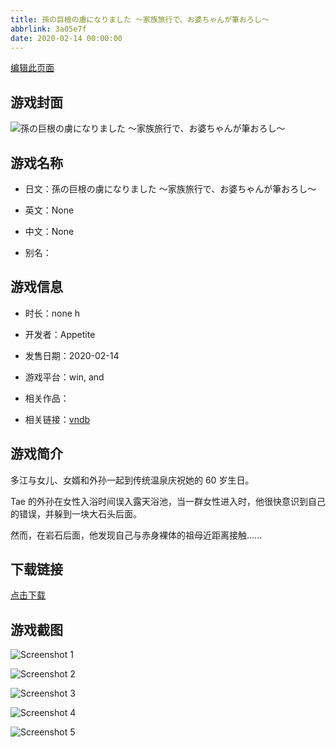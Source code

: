 ```yaml
---
title: 孫の巨根の虜になりました ～家族旅行で、お婆ちゃんが筆おろし～
abbrlink: 3a05e7f
date: 2020-02-14 00:00:00
---
```

[编辑此页面](https://github.com/ACG-3/ADV3-source/blob/main/source/_posts/games/%E5%AD%AB%E3%81%AE%E5%B7%A8%E6%A0%B9%E3%81%AE%E8%99%9C%E3%81%AB%E3%81%AA%E3%82%8A%E3%81%BE%E3%81%97%E3%81%9F%20%EF%BD%9E%E5%AE%B6%E6%97%8F%E6%97%85%E8%A1%8C%E3%81%A7%E3%80%81%E3%81%8A%E5%A9%86%E3%81%A1%E3%82%83%E3%82%93%E3%81%8C%E7%AD%86%E3%81%8A%E3%82%8D%E3%81%97%EF%BD%9E.md)

## 游戏封面

![孫の巨根の虜になりました ～家族旅行で、お婆ちゃんが筆おろし～](https%3A//pan.timero.xyz/onedrive/img_lib_001/%E5%AD%AB%E3%81%AE%E5%B7%A8%E6%A0%B9%E3%81%AE%E8%99%9C%E3%81%AB%E3%81%AA%E3%82%8A%E3%81%BE%E3%81%97%E3%81%9F%20%EF%BD%9E%E5%AE%B6%E6%97%8F%E6%97%85%E8%A1%8C%E3%81%A7%E3%80%81%E3%81%8A%E5%A9%86%E3%81%A1%E3%82%83%E3%82%93%E3%81%8C%E7%AD%86%E3%81%8A%E3%82%8D%E3%81%97%EF%BD%9E_cover.avif)


## 游戏名称

- 日文：孫の巨根の虜になりました ～家族旅行で、お婆ちゃんが筆おろし～
- 英文：None
- 中文：None

- 别名：


## 游戏信息

- 时长：none h
- 开发者：Appetite
- 发售日期：2020-02-14
- 游戏平台：win, and
- 相关作品：

- 相关链接：[vndb](https://vndb.org/v27433)


## 游戏简介

多江与女儿、女婿和外孙一起到传统温泉庆祝她的 60 岁生日。

Tae 的外孙在女性入浴时间误入露天浴池，当一群女性进入时，他很快意识到自己的错误，并躲到一块大石头后面。

然而，在岩石后面，他发现自己与赤身裸体的祖母近距离接触......


## 下载链接

[点击下载](https://pan.timero.xyz/onedrive/adv_lib_001/%E5%AD%AB%E3%81%AE%E5%B7%A8%E6%A0%B9%E3%81%AE%E8%99%9C%E3%81%AB%E3%81%AA%E3%82%8A%E3%81%BE%E3%81%97%E3%81%9F%20%EF%BD%9E%E5%AE%B6%E6%97%8F%E6%97%85%E8%A1%8C%E3%81%A7%E3%80%81%E3%81%8A%E5%A9%86%E3%81%A1%E3%82%83%E3%82%93%E3%81%8C%E7%AD%86%E3%81%8A%E3%82%8D%E3%81%97%EF%BD%9E)


## 游戏截图


![Screenshot 1](https%3A//pan.timero.xyz/onedrive/img_lib_001/%E5%AD%AB%E3%81%AE%E5%B7%A8%E6%A0%B9%E3%81%AE%E8%99%9C%E3%81%AB%E3%81%AA%E3%82%8A%E3%81%BE%E3%81%97%E3%81%9F%20%EF%BD%9E%E5%AE%B6%E6%97%8F%E6%97%85%E8%A1%8C%E3%81%A7%E3%80%81%E3%81%8A%E5%A9%86%E3%81%A1%E3%82%83%E3%82%93%E3%81%8C%E7%AD%86%E3%81%8A%E3%82%8D%E3%81%97%EF%BD%9E_Screenshot_1.avif)

![Screenshot 2](https%3A//pan.timero.xyz/onedrive/img_lib_001/%E5%AD%AB%E3%81%AE%E5%B7%A8%E6%A0%B9%E3%81%AE%E8%99%9C%E3%81%AB%E3%81%AA%E3%82%8A%E3%81%BE%E3%81%97%E3%81%9F%20%EF%BD%9E%E5%AE%B6%E6%97%8F%E6%97%85%E8%A1%8C%E3%81%A7%E3%80%81%E3%81%8A%E5%A9%86%E3%81%A1%E3%82%83%E3%82%93%E3%81%8C%E7%AD%86%E3%81%8A%E3%82%8D%E3%81%97%EF%BD%9E_Screenshot_2.avif)

![Screenshot 3](https%3A//pan.timero.xyz/onedrive/img_lib_001/%E5%AD%AB%E3%81%AE%E5%B7%A8%E6%A0%B9%E3%81%AE%E8%99%9C%E3%81%AB%E3%81%AA%E3%82%8A%E3%81%BE%E3%81%97%E3%81%9F%20%EF%BD%9E%E5%AE%B6%E6%97%8F%E6%97%85%E8%A1%8C%E3%81%A7%E3%80%81%E3%81%8A%E5%A9%86%E3%81%A1%E3%82%83%E3%82%93%E3%81%8C%E7%AD%86%E3%81%8A%E3%82%8D%E3%81%97%EF%BD%9E_Screenshot_3.avif)

![Screenshot 4](https%3A//pan.timero.xyz/onedrive/img_lib_001/%E5%AD%AB%E3%81%AE%E5%B7%A8%E6%A0%B9%E3%81%AE%E8%99%9C%E3%81%AB%E3%81%AA%E3%82%8A%E3%81%BE%E3%81%97%E3%81%9F%20%EF%BD%9E%E5%AE%B6%E6%97%8F%E6%97%85%E8%A1%8C%E3%81%A7%E3%80%81%E3%81%8A%E5%A9%86%E3%81%A1%E3%82%83%E3%82%93%E3%81%8C%E7%AD%86%E3%81%8A%E3%82%8D%E3%81%97%EF%BD%9E_Screenshot_4.avif)

![Screenshot 5](https%3A//pan.timero.xyz/onedrive/img_lib_001/%E5%AD%AB%E3%81%AE%E5%B7%A8%E6%A0%B9%E3%81%AE%E8%99%9C%E3%81%AB%E3%81%AA%E3%82%8A%E3%81%BE%E3%81%97%E3%81%9F%20%EF%BD%9E%E5%AE%B6%E6%97%8F%E6%97%85%E8%A1%8C%E3%81%A7%E3%80%81%E3%81%8A%E5%A9%86%E3%81%A1%E3%82%83%E3%82%93%E3%81%8C%E7%AD%86%E3%81%8A%E3%82%8D%E3%81%97%EF%BD%9E_Screenshot_5.avif)

